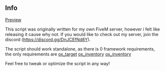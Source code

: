## Info

[Preview](https://streamable.com/q05o0a)

This script was originally written for my own FiveM server, however i felt like releasing it cause why not. If you would like to check out my server, join the discord (https://discord.gg/DnJCEfNd8Y).

The script should work standalone, as there is 0 framework requirements, the only requirements are
[ox_target](https://github.com/overextended/ox_target)
[ox_inventory](https://github.com/overextended/ox_inventory)
[ox_inventory](https://github.com/overextended/ox_lib)

Feel free to tweak or optimize the script in any way!